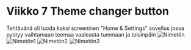 # Viikko 7 Theme changer button
Tehtävänä oli luoda kaksi screeninen "Home & Settings" sovellus jossa pystyy vaihtamaan teemaa vaaleasta tummaan ja toisinpäin
![Nimetön](https://github.com/Sakkeyy/IN00CT08-3005-Homework/assets/127964245/8b3d8d24-358a-46f9-9fad-a5f4045611cf)
![Nimetön1](https://github.com/Sakkeyy/IN00CT08-3005-Homework/assets/127964245/4297c61f-2d64-498f-bf84-687699820591)
![Nimetön2](https://github.com/Sakkeyy/IN00CT08-3005-Homework/assets/127964245/3d0b0ee6-20d9-4584-a3da-cd029d3e0557)
![Nimetön3](https://github.com/Sakkeyy/IN00CT08-3005-Homework/assets/127964245/3a9381ee-0e27-4d76-a13e-b263d5bf03fb)
